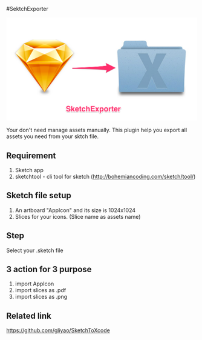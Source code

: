 #SektchExporter

![SketchExporter.png](https://raw.githubusercontent.com/gliyao/SketchExporter/master/SketchExporter.png)

Your don't need manage assets manually. This plugin help you export all assets you need from your sktch file.

## Requirement
1. Sketch app
2. sketchtool - cli tool for sketch (http://bohemiancoding.com/sketch/tool/)

## Sketch file setup
1. An artboard "AppIcon" and its size is 1024x1024
2. Slices for your icons. (Slice name as assets name)

## Step
Select your .sketch file

## 3 action for 3 purpose
1. import AppIcon
2. import slices as .pdf
3. import slices as .png


## Related link
https://github.com/gliyao/SketchToXcode

